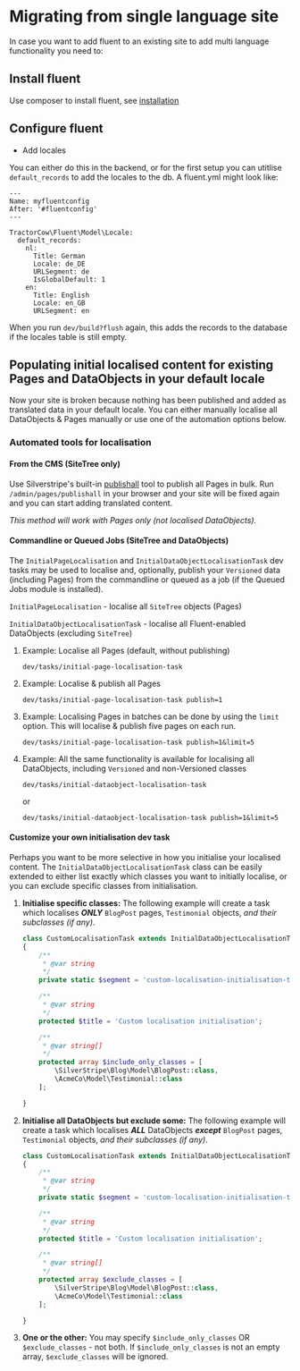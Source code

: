 # Migrating from single language site

In case you want to add fluent to an existing site to add multi language functionality you need to:

## Install fluent

Use composer to install fluent, see [installation](installation.md)

## Configure fluent

* Add locales

You can either do this in the backend, or for the first setup you can utitlise `default_records` to add the locales to
the db.
A fluent.yml might look like:

```
---
Name: myfluentconfig
After: '#fluentconfig'
---

TractorCow\Fluent\Model\Locale:
  default_records:
    nl:
      Title: German
      Locale: de_DE
      URLSegment: de
      IsGlobalDefault: 1
    en:
      Title: English
      Locale: en_GB
      URLSegment: en
```

When you run `dev/build?flush` again, this adds the records to the database if the locales table is still empty.

## Populating initial localised content for existing Pages and DataObjects in your default locale

Now your site is broken because nothing has been published and added as translated data in your default locale. You can
either manually localise all DataObjects &amp; Pages manually or use one of the automation options below.

### Automated tools for localisation

#### From the CMS (SiteTree only)

Use Silverstripe's
built-in [publishall](https://docs.silverstripe.org/en/4/developer_guides/debugging/url_variable_tools/#building-and-publishing-urls)
tool to publish all Pages in bulk.
Run `/admin/pages/publishall` in your browser and your site will be fixed again and you can start adding translated
content.

_This method will work with Pages only (not localised DataObjects)._

#### Commandline or Queued Jobs (SiteTree and DataObjects)

The `InitialPageLocalisation` and `InitialDataObjectLocalisationTask` dev tasks may be used to localise and, optionally,
publish your `Versioned` data (including Pages) from the commandline or queued as a job (if the Queued Jobs module is installed).

`InitialPageLocalisation` - localise all `SiteTree` objects (Pages)

`InitialDataObjectLocalisationTask` - localise all Fluent-enabled DataObjects (excluding `SiteTree`)

1. Example: Localise all Pages (default, without publishing)

   ```
   dev/tasks/initial-page-localisation-task
   ```

2. Example: Localise &amp; publish all Pages

    ```
    dev/tasks/initial-page-localisation-task publish=1
    ```

3. Example: Localising Pages in batches can be done by using the `limit` option. 
   This will localise &amp; publish five pages on each run.

    ```
    dev/tasks/initial-page-localisation-task publish=1&limit=5
    ```

4. Example: All the same functionality is available for localising all DataObjects, including `Versioned` and non-Versioned classes

    ```
    dev/tasks/initial-dataobject-localisation-task
    ```
    or

    ```
    dev/tasks/initial-dataobject-localisation-task publish=1&limit=5
    ```

#### Customize your own initialisation dev task

Perhaps you want to be more selective in how you initialise your localised content.
The `InitialDataObjectLocalisationTask` class can be easily extended to either list exactly which classes you want to
initially localise, or you can exclude specific classes from initialisation.

1. **Initialise specific classes:** The following example will create a task which localises **_ONLY_** `BlogPost`
pages, `Testimonial` objects, _and their subclasses (if any)_.

    ```php
    class CustomLocalisationTask extends InitialDataObjectLocalisationTask
    {
        /**
         * @var string
         */
        private static $segment = 'custom-localisation-initialisation-task';
    
        /**
         * @var string
         */
        protected $title = 'Custom localisation initialisation';
    
        /**
         * @var string[]
         */
        protected array $include_only_classes = [
            \SilverStripe\Blog\Model\BlogPost::class,
            \AcmeCo\Model\Testimonial::class
        ];
    
    }
    ```

2. **Initialise all DataObjects but exclude some:** The following example will create a task which localises **_ALL_**
DataObjects **_except_** `BlogPost` pages, `Testimonial` objects, _and their subclasses (if any)_.

    ```php
    class CustomLocalisationTask extends InitialDataObjectLocalisationTask
    {
        /**
         * @var string
         */
        private static $segment = 'custom-localisation-initialisation-task';
    
        /**
         * @var string
         */
        protected $title = 'Custom localisation initialisation';
    
        /**
         * @var string[]
         */
        protected array $exclude_classes = [
            \SilverStripe\Blog\Model\BlogPost::class,
            \AcmeCo\Model\Testimonial::class
        ];
    
    }
    ```

3. **One or the other:** You may specify `$include_only_classes` OR `$exclude_classes` - not both.
If `$include_only_classes` is not an empty array, `$exclude_classes` will be ignored.
